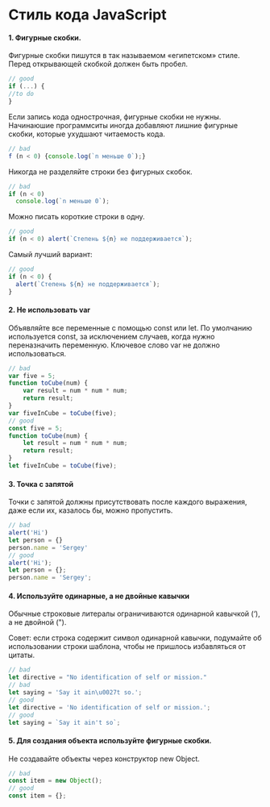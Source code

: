 # Стиль кода JavaScript

#### 1. Фигурные скобки.
Фигурные скобки пишутся в так называемом «египетском» стиле. Перед открывающей скобкой должен быть пробел.

``` js
// good
if (...) {
//to do
}
```

Если запись кода однострочная, фигурные скобки не нужны.
Начинаюшие программситы иногда добавляют лишние фигурные скобки, которые ухудшают читаемость кода.

``` js
// bad
f (n < 0) {console.log(`n меньше 0`);}
```

Никогда не разделяйте строки без фигурных скобок.

``` js
// bad
if (n < 0)
  console.log(`n меньше 0`);
```

Можно писать короткие строки в одну.

``` js
// good
if (n < 0) alert(`Степень ${n} не поддерживается`);
```

Самый лучший вариант:

``` js
// good
if (n < 0) {
  alert(`Степень ${n} не поддерживается`);
}
```

#### 2. Не использовать var
Объявляйте все переменные с помощью const или let. По умолчанию используется const, за исключением случаев, когда нужно переназначить переменную. Ключевое слово var не должно использоваться.

``` js
// bad
var five = 5;
function toCube(num) {
    var result = num * num * num;
    return result;
}
var fiveInCube = toCube(five);
// good
const five = 5;
function toCube(num) {
    let result = num * num * num;
    return result;
}
let fiveInCube = toCube(five);
```

#### 3. Точка с запятой
Точки с запятой должны присутствовать после каждого выражения, даже если их, казалось бы, можно пропустить.

``` js
// bad
alert('Hi')
let person = {}
person.name = 'Sergey'
// good
alert('Hi');
let person = {};
person.name = 'Sergey';
```

#### 4. Используйте одинарные, а не двойные кавычки
Обычные строковые литералы ограничиваются одинарной кавычкой (‘), а не двойной (").

Совет: если строка содержит символ одинарной кавычки, подумайте об использовании строки шаблона, чтобы не пришлось избавляться от цитаты.

``` js
// bad
let directive = "No identification of self or mission."
// bad
let saying = 'Say it ain\u0027t so.';
// good
let directive = 'No identification of self or mission.';
// good
let saying = `Say it ain't so`;
```

#### 5. Для создания объекта используйте фигурные скобки.
Не создавайте объекты через конструктор new Object.

``` js
// bad
const item = new Object();
// good
const item = {};
```